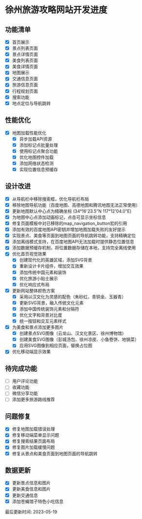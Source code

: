 # 徐州旅游攻略网站开发进度

## 功能清单
- [x] 首页展示
- [x] 景点列表页面
- [x] 景点详情页面
- [x] 美食列表页面
- [x] 美食详情页面
- [x] 地图展示
- [x] 交通信息页面
- [x] 旅游信息页面
- [x] 行程规划页面
- [x] 搜索功能
- [x] 地点定位与导航跳转

## 性能优化
- [x] 地图加载性能优化
  - [x] 异步加载API资源
  - [x] 添加标记点批量处理
  - [x] 使用标记点聚合功能
  - [x] 优化地图控件加载
  - [x] 添加网络状态检测
  - [x] 实现位置信息预缓存

## 设计改进
- [x] 从导航栏中移除搜索框，优化导航栏布局
- [x] 移除地图导航功能（百度地图、高德地图和腾讯地图无法正常使用）
- [x] 更新地图默认中心点为精确坐标 (34°16'23.5"N 117°12'04.0"E)
- [x] 为地图中心点添加动画标记，点击可显示坐标信息
- [x] 修复页面模板中对已移除的map_navigation_button宏的引用
- [x] 添加有效的百度地图API密钥并增加地图加载失败的友好提示
- [x] 实现景点、美食等页面到地图页面的导航跳转功能，支持精确定位
- [x] 添加离线模式支持，在百度地图API无法加载时提供静态位置信息
- [x] 添加数据预缓存机制，将位置数据存储在本地，支持完全离线使用
- [x] 优化首页视觉效果
  - [x] 创建现代化的英雄区域，添加SVG背景
  - [x] 重新设计卡片组件，增加交互效果
  - [x] 添加传统中国元素和装饰
  - [x] 优化旅游小贴士展示
  - [x] 优化响应式布局
- [x] 更新网站整体颜色方案
  - [x] 采用以汉文化为灵感的配色（朱砂红、青铜金、玉器青）
  - [x] 更新SVG背景，融入传统文化元素
  - [x] 添加中国传统装饰元素和分隔符
  - [x] 优化文字和背景对比度
  - [x] 统一按钮和交互元素样式
- [x] 为美食和景点添加更多图片
  - [x] 创建景点SVG图像（云龙山、汉文化景区、徐州博物馆）
  - [x] 创建美食SVG图像（彭城汤包、徐州凉皮、小鱼卷饼、地锅菜）
  - [x] 应用SVG图像到相应页面，替换占位图
- [x] 优化移动端显示效果

## 待完成功能
- [ ] 用户评论功能
- [ ] 收藏功能
- [ ] 微信分享功能
- [ ] 添加更多旅游路线推荐

## 问题修复
- [x] 修复地图加载错误处理
- [x] 修复移动端菜单显示问题
- [x] 修复搜索结果页面布局
- [x] 修复图片加载缓慢问题
- [x] 修复从景点和美食页面到地图页面的导航跳转

## 数据更新
- [x] 更新景点信息和图片
- [x] 更新美食信息和图片
- [x] 更新交通信息
- [x] 添加苍蝇馆子特色小吃信息

最后更新时间: 2023-05-19 